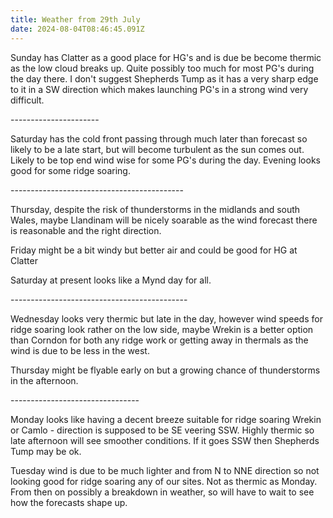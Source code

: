 ```yaml
---
title: Weather from 29th July
date: 2024-08-04T08:46:45.091Z
---
```

Sunday has Clatter as a good place for HG's and is due be become thermic as the low cloud breaks up.  Quite possibly too much for most PG's during the day there.  I don't suggest Shepherds Tump as it has a very sharp edge to it in a SW direction which makes launching PG's in a strong wind very difficult.

\----------------------

Saturday has the cold front passing through much later than forecast so likely to be a late start, but will become turbulent as the sun comes out.  Likely to be top end wind wise for some PG's during the day.  Evening looks good for some ridge soaring.

\-------------------------------------------

Thursday, despite the risk of thunderstorms in the midlands and south Wales, maybe Llandinam will be nicely soarable as the wind forecast there is reasonable and the right direction.

Friday might be a bit windy but better air and could be good for HG at Clatter

Saturday at present looks like a Mynd day for all.

\--------------------------------------------

Wednesday looks very thermic but late in the day, however wind speeds for ridge soaring look rather on the low side, maybe Wrekin is a better option than Corndon for both any ridge work or getting away in thermals as the wind is due to be less in the west.

Thursday might be flyable early on but a growing chance of thunderstorms in the afternoon.

\--------------------------------

Monday looks like having a decent breeze suitable for ridge soaring Wrekin or Camlo - direction is supposed to be SE veering SSW.  Highly thermic so late afternoon will see smoother conditions.  If it goes SSW then Shepherds Tump may be ok.

Tuesday wind is due to be much lighter and from N to NNE direction so not looking good for ridge soaring any of our sites.  Not as thermic as Monday.  From then on possibly a breakdown in weather, so will have to wait to see how the forecasts shape up.